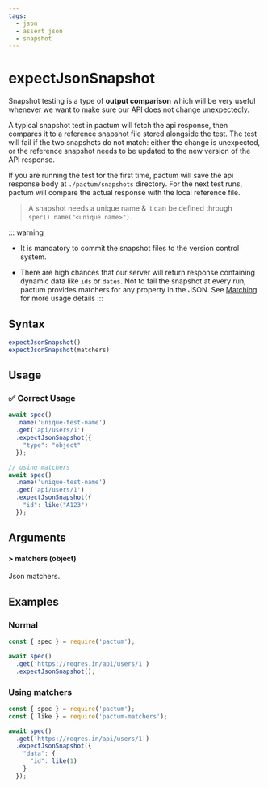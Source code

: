 ```yaml
---
tags:
  - json
  - assert json
  - snapshot
---
```


# expectJsonSnapshot

Snapshot testing is a type of **output comparison** which will be very useful whenever we want to make sure our API does not change unexpectedly.

A typical snapshot test in pactum will fetch the api response, then compares it to a reference snapshot file stored alongside the test. The test will fail if the two snapshots do not match: either the change is unexpected, or the reference snapshot needs to be updated to the new version of the API response.

If you are running the test for the first time, pactum will save the api response body at `./pactum/snapshots` directory. For the next test runs, pactum will compare the actual response with the local reference file. 

> A snapshot needs a unique name & it can be defined through `spec().name("<unique name>")`.

::: warning
- It is mandatory to commit the snapshot files to the version control system.

- There are high chances that our server will return response containing dynamic data like `ids` or `dates`. Not to fail the snapshot at every run, pactum provides matchers for any property in the JSON. See [Matching](/guides/matching) for more usage details
:::

## Syntax

```js
expectJsonSnapshot()
expectJsonSnapshot(matchers)
```

## Usage

### ✅  Correct Usage

```js 
await spec()
  .name('unique-test-name')
  .get('api/users/1')
  .expectJsonSnapshot({
    "type": "object"
  });
```

```js
// using matchers
await spec()
  .name('unique-test-name')
  .get('api/users/1')
  .expectJsonSnapshot({
    "id": like("A123")
  });
```

## Arguments

#### > matchers (object)

Json matchers.

## Examples

### Normal

```js
const { spec } = require('pactum');

await spec()
  .get('https://reqres.in/api/users/1')
  .expectJsonSnapshot();
```

### Using matchers

```js
const { spec } = require('pactum');
const { like } = require('pactum-matchers');

await spec()
  .get('https://reqres.in/api/users/1')
  .expectJsonSnapshot({
    "data": {
      "id": like(1)
    }
  });
```